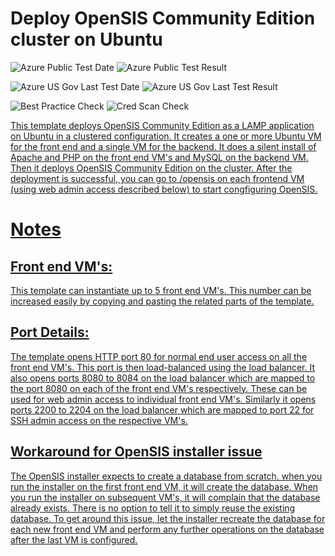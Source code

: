 # Deploy OpenSIS Community Edition cluster on Ubuntu

![Azure Public Test Date](https://azurequickstartsservice.blob.core.windows.net/badges/opensis-cluster-ubuntu/PublicLastTestDate.svg)
![Azure Public Test Result](https://azurequickstartsservice.blob.core.windows.net/badges/opensis-cluster-ubuntu/PublicDeployment.svg)

![Azure US Gov Last Test Date](https://azurequickstartsservice.blob.core.windows.net/badges/opensis-cluster-ubuntu/FairfaxLastTestDate.svg)
![Azure US Gov Last Test Result](https://azurequickstartsservice.blob.core.windows.net/badges/opensis-cluster-ubuntu/FairfaxDeployment.svg)

![Best Practice Check](https://azurequickstartsservice.blob.core.windows.net/badges/opensis-cluster-ubuntu/BestPracticeResult.svg)
![Cred Scan Check](https://azurequickstartsservice.blob.core.windows.net/badges/opensis-cluster-ubuntu/CredScanResult.svg)

<a href="https://portal.azure.com/#create/Microsoft.Template/uri/https%3A%2F%2Fraw.githubusercontent.com%2Fazure%2Fazure-quickstart-templates%2Fmaster%2Fopensis-cluster-ubuntu%2Fazuredeploy.json" target="_blank">

This template deploys OpenSIS Community Edition as a LAMP application on Ubuntu in a clustered configuration. It creates a one or more Ubuntu VM for the front end and a single VM for the backend. It does a silent install of Apache and PHP on the front end VM's and MySQL on the backend VM. Then it deploys OpenSIS Community Edition on the cluster. After the deployment is successful, you can go to /opensis on each frontend VM (using web admin access described below) to start congfiguring OpenSIS.
 
# Notes

## Front end VM's:
This template can instantiate up to 5 front end VM's. This number can be increased easily by copying and pasting the related parts of the template. 

## Port Details:
The template opens HTTP port 80 for normal end user access on all the front end VM's. This port is then load-balanced using the load balancer.
It also opens ports 8080 to 8084 on the load balancer which are mapped to the port 8080 on each of the front end VM's respectively. These can be used for web admin access to individual front end VM's.
Similarly it opens ports 2200 to 2204 on the load balancer which are mapped to port 22 for SSH admin access on the respective VM's.

## Workaround for OpenSIS installer issue
The OpenSIS installer expects to create a database from scratch. when you run the installer on the first front end VM, it will create the database. When you run the installer on subsequent VM's, it will complain that the database already exists. There is no option to tell it to simply reuse the existing database. To get around this issue, let the installer recreate the database for each new front end VM and perform any further operations on the database after the last VM is configured.


